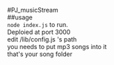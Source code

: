 #PJ\_musicStream  
##usage  
```node index.js``` to run.  
Deploied at port 3000  
edit /lib/config.js 's path  
you needs to put mp3 songs into it  
that's your song folder

